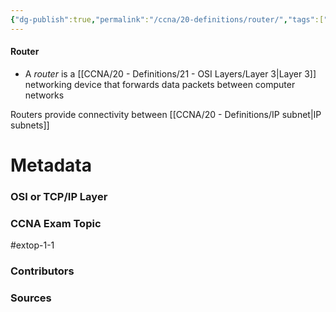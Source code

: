 ```yaml
---
{"dg-publish":true,"permalink":"/ccna/20-definitions/router/","tags":["defs_ccna"]}
---
```


#### Router
- A *router* is a [[CCNA/20 - Definitions/21 - OSI Layers/Layer 3\|Layer 3]] networking device that forwards data packets between computer networks

Routers provide connectivity between [[CCNA/20 - Definitions/IP subnet\|IP subnets]]

# Metadata
### OSI or TCP/IP Layer

### CCNA Exam Topic
#extop-1-1 
### Contributors

### Sources
